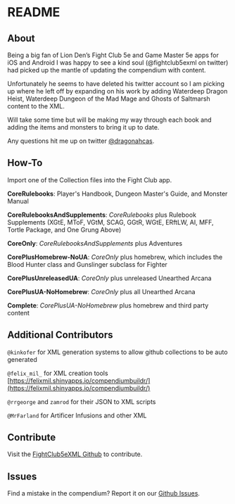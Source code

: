 # README


## About

Being a big fan of Lion Den’s Fight Club 5e and Game Master 5e apps for iOS and Android I was happy to see a kind soul (@fightclub5exml on twitter) had picked up the mantle of updating the compendium with content.

Unfortunately he seems to have deleted his twitter account so I am picking up where he left off by expanding on his work by adding Waterdeep Dragon Heist, Waterdeep Dungeon of the Mad Mage and Ghosts of Saltmarsh content to the XML.

Will take some time but will be making my way through each book and adding the items and monsters to bring it up to date.

Any questions hit me up on twitter [@dragonahcas](http://twitter.com/dragonahcas).


## How-To

Import one of the Collection files into the Fight Club app.

**CoreRulebooks**: Player's Handbook, Dungeon Master's Guide, and Monster Manual

**CoreRulebooksAndSupplements**: _CoreRulebooks_ plus Rulebook Supplements (XGtE, MToF, VGtM, SCAG, GGtR, WGtE, ERftLW, AI, MFF, Tortle Package, and One Grung Above)

**CoreOnly**: _CoreRulebooksAndSupplements_ plus Adventures

**CorePlusHomebrew-NoUA**: _CoreOnly_ plus homebrew, which includes the Blood Hunter class and Gunslinger subclass for Fighter

**CorePlusUnreleasedUA**: _CoreOnly_ plus unreleased Unearthed Arcana

**CorePlusUA-NoHomebrew**: _CoreOnly_ plus all Unearthed Arcana

**Complete**: _CorePlusUA-NoHomebrew_ plus homebrew and third party content


## Additional Contributors

`@kinkofer` for XML generation systems to allow github collections to be auto generated

`@felix_mil_` for XML creation tools [https://felixmil.shinyapps.io/compendiumbuildr/](https://felixmil.shinyapps.io/compendiumbuildr/)

`@rrgeorge` and `zamrod` for their JSON to XML scripts

`@MrFarland` for Artificer Infusions and other XML

## Contribute

Visit the [FightClub5eXML Github](https://github.com/kinkofer/FightClub5eXML) to contribute.

## Issues

Find a mistake in the compendium? Report it on our [Github Issues](https://github.com/kinkofer/FightClub5eXML/issues).
